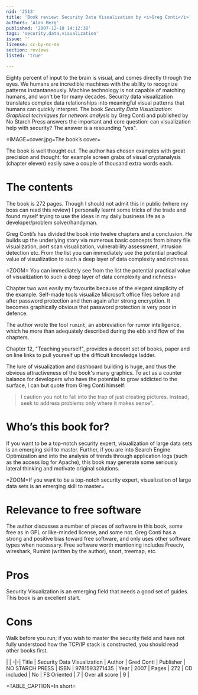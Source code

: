```yaml
---
nid: '2513'
title: 'Book review: Security Data Visualization by <i>Greg Conti</i>'
authors: 'Alan Berg'
published: '2007-12-18 14:12:38'
tags: 'security,data,visualization'
issue: ''
license: cc-by-nc-sa
section: reviews
listed: 'true'

---
```

Eighty percent of input to the brain is visual, and comes directly through the eyes. We humans are incredible machines with the ability to recognize patterns instantaneously. Machine technology is not capable of matching humans, and won't be for many decades. Security data visualization translates complex data relationships into meaningful visual patterns that humans can quickly interpret. The book _Security Data Visualization: Graphical techniques for network analysis_ by Greg Conti and published by No Starch Press answers the important and core question: can visualization help with security? The answer is a resounding "yes".

<!--break-->

=IMAGE=cover.jpg=The book’s cover=

The book is well thought out. The author has chosen  examples with great precision and thought: for example screen grabs of visual cryptanalysis (chapter eleven) easily save a couple of thousand extra words each.

# The contents

The book is 272 pages. Though I should not admit this in public (where my boss can read this review) I personally learnt some tricks of the trade and found myself trying to use the ideas  in my daily business life as a developer/problem solver/handyman. 

Greg Conti’s has divided the book into twelve chapters and a conclusion. He builds up the underlying story via numerous basic concepts from binary file visualization, port scan visualization, vulnerability assessment, intrusion detection etc. From the list you can immediately see the potential practical value of visualization to such a deep layer of data complexity and richness.

=ZOOM= You can immediately see from the list the potential practical value of visualization to such a deep layer of data complexity and richness=

Chapter two was easily my favourite because of the elegant simplicity of the example. Self-made tools visualize Microsoft office files before and after password protection and then again after strong encryption. It becomes graphically obvious that password protection is very poor in defence.

The author wrote the tool `rumint`, an abbreviation for rumor intelligence, which he more than adequately described during the ebb and flow of the chapters.

Chapter 12, "Teaching yourself", provides a decent set of books, paper and on line links to pull yourself up the difficult knowledge ladder.

The lure of visualization and dashboard building is huge, and thus the obvious attractiveness of the book's many graphics. To act as a counter balance for developers who have the potential to grow addicted to the surface, I can but quote from Greg Conti himself:

> I caution you not to fall into the trap of just creating pictures. Instead, seek to address problems only where it makes sense".

# Who’s this book for?

If you want to be a top-notch security expert, visualization of large data sets is an emerging skill to master. Further, if you are into Search Engine Optimization and into the analysis of trends through application logs (such as the access log for Apache), this book may generate some seriously lateral thinking and motivate original solutions.

=ZOOM=If you want to be a top-notch security expert, visualization of large data sets is an emerging skill to master=

# Relevance to free software

The author discusses a number of pieces of software in this book, some free as in GPL or like-minded license, and some not. Greg Conti has a strong and positive bias toward free software, and only uses other software types when necessary. Free software worth mentioning includes Freeciv, wireshark, Rumint (written by the author), snort, treemap, etc.

# Pros

Security Visualization is an emerging field that needs a good set of guides. This book is an excellent start.

# Cons

Walk before you run; if you wish to master the security field and have not fully understood how the TCP/IP stack is constructed, you should read  other books first.

 | |
-|-|
Title | Security Data Visualization | 
Author | Gred Conti | 
Publisher | NO STARCH PRESS | 
ISBN | 9781593271435 | 
Year | 2007 | 
Pages | 272 | 
CD included | No | 
FS Oriented | 7 | 
Over all score | 9 | 

=TABLE_CAPTION=In short=


